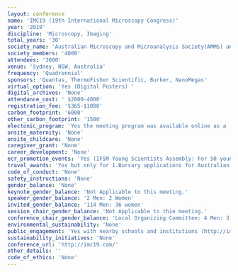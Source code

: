```yaml
---
layout: conference 
name: 'IMC19 (19th International Microscopy Congress)'
year: '2019'
discipline: 'Microscopy, Imaging'
total_years: '30'
society_name: 'Australian Microscopy and Microanalysis Society(AMMS) and international Federation of Societies for Microscopy(IFSM)'
society_members: '4000'
attendees: '3000'
venue: 'Sydney, NSW, Australia'
frequency: 'Quadrennial'
sponsors: 'Quantas, ThermoFisher Scientific, Burker, NanoMegas'
virtual_option: 'Yes (Digital Posters) '
digital_archives: 'None'
attendance_cost: ' $2000-4000'
registration_fee: '$365-$1080'
carbon_footprint: '6000'
other_carbon_footprint: '1500'
electonic_program: 'Yes the meeting program was available online as a .pdf file.'
onsite_maternity: 'None'
onsite_childcare: 'None'
caregiver_grant: 'None'
career_development: 'None'
ecr_promotion_events: 'Yes (IFSM Young Scientists Assembly: For 50 young scientists there is an exciting opportunity to attend the IFSM Young Scientists Assembly (IFSM YSA). Previously known as the IFSM School, this day long program is being organised exclusively for IFSM Young Scientists. Starting with the IFSM dinner on the Saturday evening, this is the ultimate opportunity for young scientists to network with experts in their field. The Assembly on the Sunday, will consist of classes taught at the University of Sydney by invited experts. Attendees of the IFSM YSA will be able to: Meet Nobel Prize Winners Professor Joachim Frank and Professor Dan Shechtman, in a thought provoking panel discussion with Q&A, Discuss career planning and development with discipline leaders, Network with fellow future emerging leader)'
travel_awards: 'Yes but only for 1.Bursary applications for Australian and New Zealand based members of the Australian Microscopy and Microanalysis Society (AMMS)  2. the French Society for Microscopy (Société Française des Microscopies, Sfm) is happy to award 5 scholarships of 2000 € to french Sfm PhD students or post-doctoral researchers, as well as 10 bursaries of 1000 € to Sfm permanent researchers.  3. European Microscopy Society To support young researchers, scholarships of 800 Euro each)'
code_of_conduct: 'None'
safety_instructions: 'None'
gender_balance: 'None'
keynote_gender_balance: 'Not Applicable to this meeting.'
speaker_gender_balance: '2 Men: 2 Women'
invited_gender_balance: '114 Men: 36 women'
session_chair_gender_balance: 'Not Applicable to thie meeting.'
conference_chair_gender_balance: 'Local Organizing Committee: 4 Men: 3 Women'
environmental_sustainability: 'None'
public_engagement: 'Yes with nearby schools and institutions (http://imc19.com/outreach-program/)'
sustainability_initiatives: 'None'
conference_url: 'http://imc19.com/'
other_details: ''
code_of_ethics: 'None'
---
```

